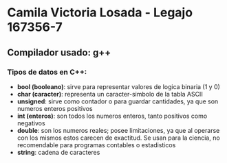 # Camila Victoria Losada - Legajo 167356-7
## Compilador usado: g++
### Tipos de datos en C++:
- **bool (booleano)**: sirve para representar valores de logica binaria (1 y 0)
- **char (caracter)**: representa un caracter-simbolo de la tabla ASCII
- **unsigned**: sirve como contador o para guardar cantidades, ya que son numeros enteros positivos
- **int (enteros)**: son todos los numeros enteros, tanto positivos como negativos
- **double**: son los numeros reales; posee limitaciones, ya que al operarse con los mismos estos carecen de exactitud. Se usan para la ciencia, no recomendable para programas contables o estadisticos
- **string**: cadena de caracteres
